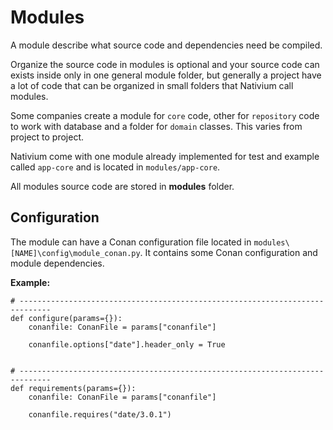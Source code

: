 # Modules

A module describe what source code and dependencies need be compiled.

Organize the source code in modules is optional and your source code can exists inside only in one general module folder, but generally a project have a lot of code that can be organized in small folders that Nativium call modules.

Some companies create a module for `core` code, other for `repository` code to work with database and a folder for `domain` classes. This varies from project to project.

Nativium come with one module already implemented for test and example called `app-core` and is located in `modules/app-core`.

All modules source code are stored in **modules** folder.

## Configuration

The module can have a Conan configuration file located in `modules\[NAME]\config\module_conan.py`. It contains some Conan configuration and module dependencies.

**Example:**

```
# -----------------------------------------------------------------------------
def configure(params={}):
    conanfile: ConanFile = params["conanfile"]

    conanfile.options["date"].header_only = True


# -----------------------------------------------------------------------------
def requirements(params={}):
    conanfile: ConanFile = params["conanfile"]

    conanfile.requires("date/3.0.1")
```
